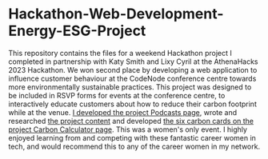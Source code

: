 # Hackathon-Web-Development-Energy-ESG-Project

This repository contains the files for a weekend Hackathon project I completed in partnership with Katy Smith and Lixy Cyril at the AthenaHacks 2023 Hackathon. We won second place by developing a web application to influence customer behaviour at the CodeNode conference centre towards more environmentally sustainable practices. This project was designed to be included in RSVP forms for events at the conference centre, to interactively educate customers about how to reduce their carbon footprint while at the venue. [I developed the project Podcasts page](https://hackathon-energy-project.netlify.app/podcast), wrote and researched [the project content](https://hackathon-energy-project.netlify.app/) and developed [the six carbon cards on the project Carbon Calculator page](https://hackathon-energy-project.netlify.app/form). This was a women's only event. I highly enjoyed learning from and competing with these fantastic career women in tech, and would recommend this to any of the career women in my network.
